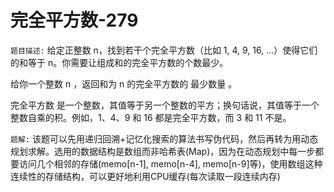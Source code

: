 # 完全平方数-279
`题目描述:` 给定正整数 n，找到若干个完全平方数（比如 1, 4, 9, 16, ...）使得它们的和等于 n。你需要让组成和的完全平方数的个数最少。

给你一个整数 n ，返回和为 n 的完全平方数的 最少数量 。

完全平方数 是一个整数，其值等于另一个整数的平方；换句话说，其值等于一个整数自乘的积。例如，1、4、9 和 16 都是完全平方数，而 3 和 11 不是。

`题解:` 该题可以先用递归回溯+记忆化搜索的算法书写伪代码，然后再转为用动态规划求解。选用的数据结构是数组而非哈希表(Map)，因为在动态规划中每一步都要访问几个相邻的存储(memo[n-1], memo[n-4], memo[n-9]等)，使用数组这种连续性的存储结构，可以更好地利用CPU缓存(每次读取一段连续内存)